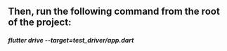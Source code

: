 ## Then, run the following command from the root of the project:
##### flutter drive --target=test_driver/app.dart
